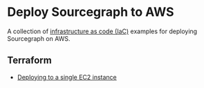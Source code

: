 # Deploy Sourcegraph to AWS

A collection of [infrastructure as code (IaC)](https://en.wikipedia.org/wiki/Infrastructure_as_code) examples for deploying Sourcegraph on AWS.

## Terraform

 - [Deploying to a single EC2 instance](terraform/ec2)

